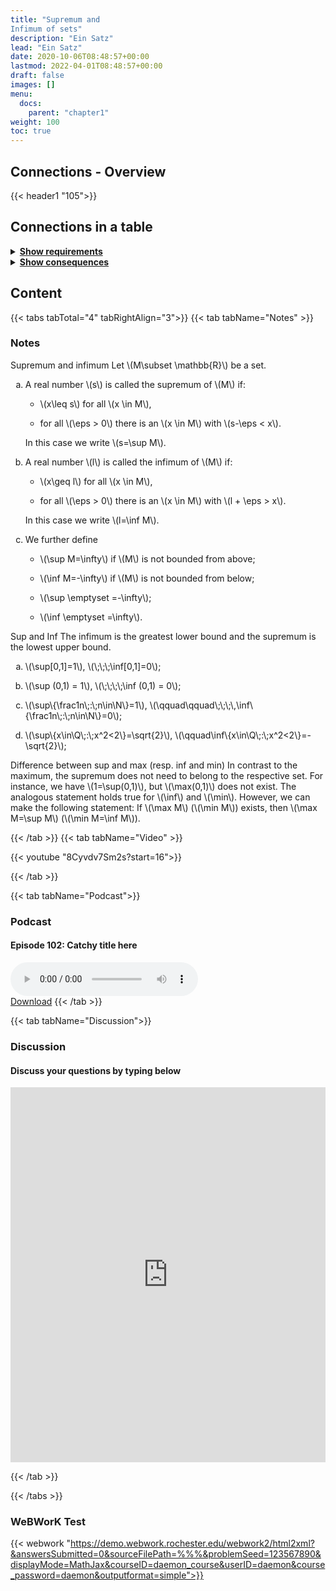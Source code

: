 ```yaml
---
title: "Supremum and
Infimum of sets"
description: "Ein Satz"
lead: "Ein Satz"
date: 2020-10-06T08:48:57+00:00
lastmod: 2022-04-01T08:48:57+00:00
draft: false
images: []
menu:
  docs:
    parent: "chapter1"
weight: 100
toc: true
---
```


## Connections - Overview

{{< header1 "105">}}

## Connections in a table

<details>
<summary><b><u>Show requirements</u></b></summary>
<div class="table-responsive-sm">
<table class="table">
<thead>
  <tr>
    <th scope="col">Concept</th>
    <th scope="col">Content</th>
  </tr>
</thead>
<tbody>

<tr>
<th scope="row"><a href="../../chapter0/001/">Sets</a></th>
<td>Sets are the basic building blocks for a lot of mathematics. In order to rigorously define numbers and doing real analysis, we need to know how to work with sets.</td>
</tr>
        
<tr>
<th scope="row"><a href="../../chapter0/002/">Real Numbers</a></th>
<td>In a real analysis, the real numbers are the largest number set we need. They satisfy axioms that represent the idea of a number line.</td>
</tr>
        
</tbody>
</table>
</div>
</details>

<details>
<summary><b><u>Show consequences</u></b></summary>
<div class="table-responsive-sm">
<table class="table">
<thead>
  <tr>
    <th scope="col">Concept</th>
    <th scope="col">Content</th>
  </tr>
</thead>
<tbody>

<tr>
<th scope="row"><a href="../../chapter1/106/">Completeness</a></th>
<td>Ein Satz</td>
</tr>
        
</tbody>
</table>
</div>
</details>

## Content

{{< tabs tabTotal="4" tabRightAlign="3">}}
{{< tab tabName="Notes" >}}

### Notes

<div class="Definition">
<p><span>Supremum and infimum</span> Let <span
class="math inline">\(M\subset \mathbb{R}\)</span> be a set.</p>
<ol type="a">
<li><p>A real number <span class="math inline">\(s\)</span> is called
the supremum of <span class="math inline">\(M\)</span> if:</p>
<ul>
<li><p><span class="math inline">\(x\leq s\)</span> for all <span
class="math inline">\(x \in M\)</span>,</p></li>
<li><p>for all <span class="math inline">\(\eps &gt; 0\)</span> there is
an <span class="math inline">\(x \in M\)</span> with <span
class="math inline">\(s-\eps &lt; x\)</span>.</p></li>
</ul>
<p>In this case we write <span class="math inline">\(s=\sup
M\)</span>.</p></li>
<li><p>A real number <span class="math inline">\(l\)</span> is called
the infimum of <span class="math inline">\(M\)</span> if:</p>
<ul>
<li><p><span class="math inline">\(x\geq l\)</span> for all <span
class="math inline">\(x \in M\)</span>,</p></li>
<li><p>for all <span class="math inline">\(\eps &gt; 0\)</span> there is
an <span class="math inline">\(x \in M\)</span> with <span
class="math inline">\(l + \eps &gt; x\)</span>.</p></li>
</ul>
<p>In this case we write <span class="math inline">\(l=\inf
M\)</span>.</p></li>
<li><p>We further define</p>
<ul>
<li><p><span class="math inline">\(\sup M=\infty\)</span> if <span
class="math inline">\(M\)</span> is not bounded from above;</p></li>
<li><p><span class="math inline">\(\inf M=-\infty\)</span> if <span
class="math inline">\(M\)</span> is not bounded from below;</p></li>
<li><p><span class="math inline">\(\sup \emptyset
=-\infty\)</span>;</p></li>
<li><p><span class="math inline">\(\inf
\emptyset  =\infty\)</span>.</p></li>
</ul></li>
</ol>
</div>
<div class="Remember">
<p><span>Sup and Inf</span> The infimum is the greatest lower bound and
the supremum is the lowest upper bound.</p>
</div>
<div class="example">
<ol type="a">
<li><p><span class="math inline">\(\sup[0,1]=1\)</span>, <span
class="math inline">\(\;\;\;\inf[0,1]=0\)</span>;</p></li>
<li><p><span class="math inline">\(\sup (0,1) = 1\)</span>, <span
class="math inline">\(\;\;\;\;\inf (0,1) = 0\)</span>;</p></li>
<li><p><span
class="math inline">\(\sup\{\frac1n\;:\;n\in\N\}=1\)</span>, <span
class="math inline">\(\qquad\qquad\;\;\;\,\inf\{\frac1n\;:\;n\in\N\}=0\)</span>;</p></li>
<li><p><span
class="math inline">\(\sup\{x\in\Q\;:\;x^2&lt;2\}=\sqrt{2}\)</span>,
<span
class="math inline">\(\qquad\inf\{x\in\Q\;:\;x^2&lt;2\}=-\sqrt{2}\)</span>;</p></li>
</ol>
</div>
<div class="Remark">
<p><span>Difference between sup and max (resp. inf and min)</span> In
contrast to the maximum, the supremum does not need to belong to the
respective set. For instance, we have <span
class="math inline">\(1=\sup(0,1)\)</span>, but <span
class="math inline">\(\max(0,1)\)</span> does not exist. The analogous
statement holds true for <span class="math inline">\(\inf\)</span> and
<span class="math inline">\(\min\)</span>. However, we can make the
following statement: If <span class="math inline">\(\max M\)</span>
(<span class="math inline">\(\min M\)</span>) exists, then <span
class="math inline">\(\max M=\sup M\)</span> (<span
class="math inline">\(\min M=\inf M\)</span>).</p>
</div>


{{< /tab >}}
{{< tab tabName="Video" >}}

{{< youtube "8Cyvdv7Sm2s?start=16">}}

{{< /tab >}}

{{< tab tabName="Podcast">}}

<h3>Podcast</h3>
<h4>Episode 102: Catchy title here</h4>
<audio controls>
  <source src="PODCAST_real" type="audio/wav" />
  Your browser does not support the audio element.
</audio>
<br />
<a href="" class="btn btn-primary btn-lg" download="PODCAST_real"
  >Download</a
>
{{< /tab >}}

{{< tab tabName="Discussion">}}

  <h3>Discussion</h3>
  <h4>Discuss your questions by typing below</h4>

<iframe name="embed_readwrite" src="https://pads.rz.tuhh.de/p/" width="100%" height="600" frameborder="0"></iframe>

{{< /tab >}}

{{< /tabs >}}

### WeBWorK Test

{{< webwork "https://demo.webwork.rochester.edu/webwork2/html2xml?&answersSubmitted=0&sourceFilePath=%%%&problemSeed=123567890&displayMode=MathJax&courseID=daemon_course&userID=daemon&course_password=daemon&outputformat=simple">}}
